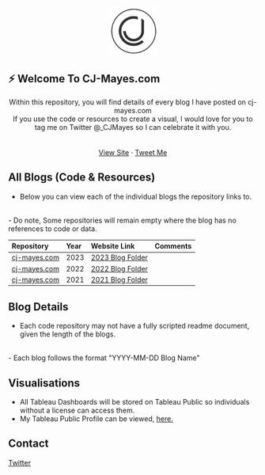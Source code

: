 <!-- PROJECT LOGO -->
<br />

  <div align="center">
    <a href="https://github.com/CJ-Mayes/Website-Tutorials/blob/main/Tools/CJ-Design-Dark.png">
      <img src="https://github.com/CJ-Mayes/Website-Tutorials/blob/main/Tools/CJ-Design-Dark.png" alt="Logo" width="100" height="100">
</a>
</div>

## ⚡ Welcome To CJ-Mayes.com

  <p align="center">
    Within this repository, you will find details of every blog I have posted on cj-mayes.com
    <br />
    If you use the code or resources to create a visual, I would love for you to tag me on Twitter @_CJMayes so I can celebrate it with you.
    <br />
    <br />
    <br />
    <a href="https://cj-mayes.com/">View Site</a>
    ·
    <a href="https://twitter.com/_CJMayes">Tweet Me</a>
  </p>
</div>

<!-- ABOUT THE PROJECT -->
## All Blogs (Code & Resources)

- Below you can view each of the individual blogs the repository links to.
<br/>
- Do note, Some repositories will remain empty where the blog has no references to code or data.
<br/>

| Repository                   | Year | Website Link                                                                             | Comments                                        |
|:-----------------------------|:-----|:-----------------------------------------------------------------------------------------|:------------------------------------------------|
| [cj-mayes.com](cj-mayes.com) | 2023 | [2023 Blog Folder](https://github.com/CJ-Mayes/Website-Tutorials/tree/main/2023%20Blogs) |  |
| [cj-mayes.com](cj-mayes.com)                 | 2022 | [2022 Blog Folder](https://github.com/CJ-Mayes/Website-Tutorials/tree/main/2022%20Blogs) |                                                 |
| [cj-mayes.com](cj-mayes.com) | 2021 | [2021 Blog Folder](https://github.com/CJ-Mayes/Website-Tutorials/tree/main/2021%20Blogs) |  |


<!-- Details -->
## Blog Details
-  Each code repository may not have a fully scripted readme document, given the length of the blogs.
<br />
- Each blog follows the format "YYYY-MM-DD Blog Name"

<!-- Visualisation -->
## Visualisations

- All Tableau Dashboards will be stored on Tableau Public so individuals without a license can access them.
- My Tableau Public Profile can be viewed, [here.](https://public.tableau.com/app/profile/cj.mayes)

<!-- CONTACT -->
## Contact
[Twitter](www.twitter.com/@_CJMayes)

